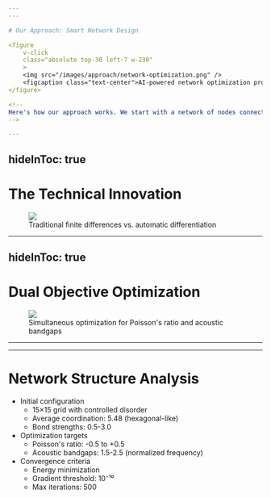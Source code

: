 ```yaml
---
---

# Our Approach: Smart Network Design

<figure
    v-click
    class="absolute top-30 left-7 w-230"
    >
    <img src="/images/approach/network-optimization.png" />
    <figcaption class="text-center">AI-powered network optimization process</figcaption>
</figure>

<!--
Here's how our approach works. We start with a network of nodes connected by springs - like a molecular jungle gym. Our AI then optimizes two things: where the nodes are positioned and how strong each spring is. The magic happens when we use automatic differentiation - borrowed from machine learning - to optimize for both mechanical and acoustic properties simultaneously. This is like teaching the network to be both a shock absorber and a sound filter at the same time.
-->

---
```

hideInToc: true
---

# The Technical Innovation

<figure
    class="absolute top-50 left-7 w-230"
    >
    <img src="/images/approach/gradient-comparison.png" />
    <figcaption class="text-center">Traditional finite differences vs. automatic differentiation</figcaption>
</figure>

<!--
The technical breakthrough is in how we calculate gradients. Traditional methods use finite differences - imagine testing every single spring one at a time to see how it affects the outcome. That takes hours. We use automatic differentiation from JAX, which calculates all gradients simultaneously. It's like having thousands of parallel experiments running at once. This 100x speedup enables us to explore design spaces that were previously computationally impossible.
-->

---
hideInToc: true
---

# Dual Objective Optimization

<figure
    class="absolute top-40 left-12 w-220"
    >
    <img src="/images/approach/dual-optimization.png" />
    <figcaption class="text-center">Simultaneous optimization for Poisson's ratio and acoustic bandgaps</figcaption>
</figure>

<!--
The real challenge is optimizing for two very different properties simultaneously. We want a specific Poisson's ratio - how the material deforms - AND we want acoustic bandgaps - frequencies that can't propagate. It's like trying to design a car that's both fast and fuel-efficient. Our algorithm balances these competing objectives through a clever loss function that penalizes deviation from both targets. The AI learns to create structures that achieve both properties with minimal compromise.
-->

---
---

# Network Structure Analysis

<v-clicks>

- Initial configuration
  - 15×15 grid with controlled disorder
  - Average coordination: 5.48 (hexagonal-like)
  - Bond strengths: 0.5-3.0
- Optimization targets
  - Poisson's ratio: -0.5 to +0.5
  - Acoustic bandgaps: 1.5-2.5 (normalized frequency)
- Convergence criteria
  - Energy minimization
  - Gradient threshold: 10⁻¹⁰
  - Max iterations: 500

</v-clicks>

<!--
Let's look at the specifics. We start with a 15x15 grid of nodes - not too big to be computationally expensive, but large enough to show emergent properties. The slight disorder we introduce is crucial - it prevents the optimization from getting stuck in symmetric solutions. We can reliably achieve Poisson's ratios from -0.5 to +0.5, covering everything from extremely auxetic to conventional materials. The acoustic bandgaps we target are in the normalized frequency range of 1.5 to 2.5, which translates to useful frequencies for real applications.
-->
